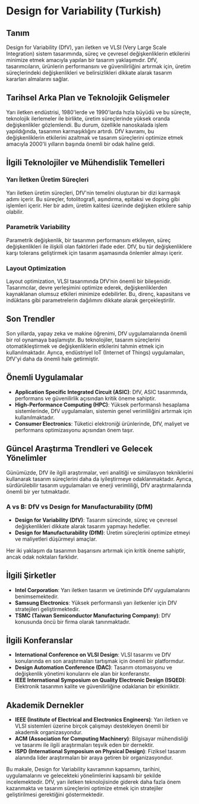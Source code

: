 # Design for Variability (Turkish)

## Tanım

Design for Variability (DfV), yarı iletken ve VLSI (Very Large Scale Integration) sistem tasarımında, süreç ve çevresel değişkenliklerin etkilerini minimize etmek amacıyla yapılan bir tasarım yaklaşımıdır. DfV, tasarımcıların, ürünlerin performansını ve güvenilirliğini artırmak için, üretim süreçlerindeki değişkenlikleri ve belirsizlikleri dikkate alarak tasarım kararları almalarını sağlar.

## Tarihsel Arka Plan ve Teknolojik Gelişmeler

Yarı iletken endüstrisi, 1980'lerde ve 1990'larda hızla büyüdü ve bu süreçte, teknolojik ilerlemeler ile birlikte, üretim süreçlerinde yüksek oranda değişkenlikler gözlemlendi. Bu durum, özellikle nanoskalada işlem yapıldığında, tasarımın karmaşıklığını artırdı. DfV kavramı, bu değişkenliklerin etkilerini azaltmak ve tasarım süreçlerini optimize etmek amacıyla 2000'li yılların başında önemli bir odak haline geldi.

## İlgili Teknolojiler ve Mühendislik Temelleri

### Yarı İletken Üretim Süreçleri

Yarı iletken üretim süreçleri, DfV'nin temelini oluşturan bir dizi karmaşık adımı içerir. Bu süreçler, fotolitografi, aşındırma, epitaksi ve doping gibi işlemleri içerir. Her bir adım, üretim kalitesi üzerinde değişken etkilere sahip olabilir.

### Parametrik Variability

Parametrik değişkenlik, bir tasarımın performansını etkileyen, süreç değişkenlikleri ile ilişkili olan faktörleri ifade eder. DfV, bu tür değişkenliklere karşı tolerans geliştirmek için tasarım aşamasında önlemler almayı içerir.

### Layout Optimization

Layout optimization, VLSI tasarımında DfV’nin önemli bir bileşenidir. Tasarımcılar, devre yerleşimini optimize ederek, değişkenliklerden kaynaklanan olumsuz etkileri minimize edebilirler. Bu, direnç, kapasitans ve indüktans gibi parametrelerin dağılımını dikkate alarak gerçekleştirilir.

## Son Trendler

Son yıllarda, yapay zeka ve makine öğrenimi, DfV uygulamalarında önemli bir rol oynamaya başlamıştır. Bu teknolojiler, tasarım süreçlerini otomatikleştirmek ve değişkenliklerin etkilerini tahmin etmek için kullanılmaktadır. Ayrıca, endüstriyel IoT (Internet of Things) uygulamaları, DfV'yi daha da önemli hale getirmiştir.

## Önemli Uygulamalar

- **Application Specific Integrated Circuit (ASIC)**: DfV, ASIC tasarımında, performans ve güvenilirlik açısından kritik öneme sahiptir.
- **High-Performance Computing (HPC)**: Yüksek performanslı hesaplama sistemlerinde, DfV uygulamaları, sistemin genel verimliliğini artırmak için kullanılmaktadır.
- **Consumer Electronics**: Tüketici elektroniği ürünlerinde, DfV, maliyet ve performans optimizasyonu açısından önem taşır.

## Güncel Araştırma Trendleri ve Gelecek Yönelimler

Günümüzde, DfV ile ilgili araştırmalar, veri analitiği ve simülasyon tekniklerini kullanarak tasarım süreçlerini daha da iyileştirmeye odaklanmaktadır. Ayrıca, sürdürülebilir tasarım uygulamaları ve enerji verimliliği, DfV araştırmalarında önemli bir yer tutmaktadır.

### A vs B: DfV vs Design for Manufacturability (DfM)

- **Design for Variability (DfV)**: Tasarım sürecinde, süreç ve çevresel değişkenlikleri dikkate alarak tasarım yapmayı hedefler.
- **Design for Manufacturability (DfM)**: Üretim süreçlerini optimize etmeyi ve maliyetleri düşürmeyi amaçlar.

Her iki yaklaşım da tasarımın başarısını artırmak için kritik öneme sahiptir, ancak odak noktaları farklıdır.

## İlgili Şirketler

- **Intel Corporation**: Yarı iletken tasarım ve üretiminde DfV uygulamalarını benimsemektedir.
- **Samsung Electronics**: Yüksek performanslı yarı iletkenler için DfV stratejileri geliştirmektedir.
- **TSMC (Taiwan Semiconductor Manufacturing Company)**: DfV konusunda öncü bir firma olarak tanınmaktadır.

## İlgili Konferanslar

- **International Conference on VLSI Design**: VLSI tasarımı ve DfV konularında en son araştırmaları tartışmak için önemli bir platformdur.
- **Design Automation Conference (DAC)**: Tasarım otomasyonu ve değişkenlik yönetimi konularını ele alan bir konferanstır.
- **IEEE International Symposium on Quality Electronic Design (ISQED)**: Elektronik tasarımın kalite ve güvenilirliğine odaklanan bir etkinliktir.

## Akademik Dernekler

- **IEEE (Institute of Electrical and Electronics Engineers)**: Yarı iletken ve VLSI sistemleri üzerine birçok çalışmayı destekleyen önemli bir akademik organizasyondur.
- **ACM (Association for Computing Machinery)**: Bilgisayar mühendisliği ve tasarımı ile ilgili araştırmaları teşvik eden bir dernektir.
- **ISPD (International Symposium on Physical Design)**: Fiziksel tasarım alanında lider araştırmaları bir araya getiren bir organizasyondur.

Bu makale, Design for Variability kavramının kapsamını, tarihini, uygulamalarını ve gelecekteki yönelimlerini kapsamlı bir şekilde incelemektedir. DfV, yarı iletken teknolojisinde giderek daha fazla önem kazanmakta ve tasarım süreçlerini optimize etmek için stratejiler geliştirilmesi gerektiğini göstermektedir.